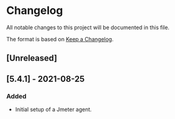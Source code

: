 # Changelog

All notable changes to this project will be documented in this file.

The format is based on [Keep a Changelog](https://keepachangelog.com/en/1.0.0/).

## [Unreleased]

## [5.4.1] - 2021-08-25

### Added

- Initial setup of a Jmeter agent.
